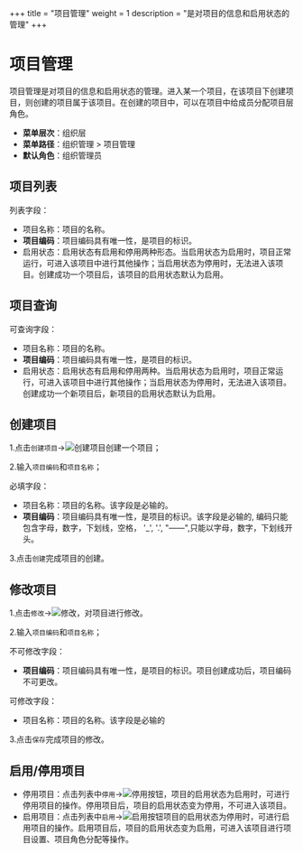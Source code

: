 ﻿+++
title = "项目管理"
weight = 1
description = "是对项目的信息和启用状态的管理"
+++

# 项目管理

项目管理是对项目的信息和启用状态的管理。进入某一个项目，在该项目下创建项目，则创建的项目属于该项目。在创建的项目中，可以在项目中给成员分配项目层角色。

  - **菜单层次**：组织层
  - **菜单路径**：组织管理 > 项目管理
  - **默认角色**：组织管理员

## 项目列表

列表字段：

- 项目名称：项目的名称。
- **项目编码**：项目编码具有唯一性，是项目的标识。
- 启用状态：启用状态有启用和停用两种形态。当启用状态为启用时，项目正常运行，可进入该项目中进行其他操作；当启用状态为停用时，无法进入该项目。创建成功一个项目后，该项目的启用状态默认为启用。

## 项目查询

可查询字段：

- 项目名称：项目的名称。
- **项目编码**：项目编码具有唯一性，是项目的标识。
- 启用状态：启用状态有启用和停用两种。当启用状态为启用时，项目正常运行，可进入该项目中进行其他操作；当启用状态为停用时，无法进入该项目。创建成功一个新项目后，新项目的启用状态默认为启用。

## 创建项目

1.点击`创建项目`→![创建项目](/docs/user-guide/system-configuration/tenant/image/create_project.png)创建一个项目；

2.输入`项目编码`和`项目名称`；

必填字段：

- 项目名称：项目的名称。该字段是必输的。
- **项目编码**：项目编码具有唯一性，是项目的标识。该字段是必输的, 编码只能包含字母，数字，下划线，空格， '_', '.', "——",只能以字母，数字，下划线开头。

3.点击`创建`完成项目的创建。

## 修改项目

1.点击`修改`→![修改](/docs/user-guide/system-configuration/tenant/image/update.png)，对项目进行修改。

2.输入`项目编码`和`项目名称`；

不可修改字段：

- **项目编码**：项目编码具有唯一性，是项目的标识。项目创建成功后，项目编码不可更改。

可修改字段：

- 项目名称：项目的名称。该字段是必输的

3.点击`保存`完成项目的修改。

## 启用/停用项目

- 停用项目：点击列表中`停用`→![停用按钮](/docs/user-guide/system-configuration/tenant/image/stop_button.png)，项目的启用状态为启用时，可进行停用项目的操作。停用项目后，项目的启用状态变为停用，不可进入该项目。
- 启用项目：点击列表中`启用`→![启用按钮](/docs/user-guide/system-configuration/tenant/image/start_button.png)项目的启用状态为停用时，可进行启用项目的操作。启用项目后，项目的启用状态变为启用，可进入该项目进行项目设置、项目角色分配等操作。
